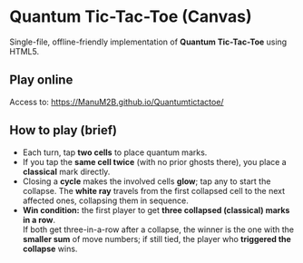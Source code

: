 # Quantum Tic-Tac-Toe (Canvas)

Single-file, offline-friendly implementation of **Quantum Tic-Tac-Toe** using HTML5.  

## Play online
Access to:
https://ManuM2B.github.io/Quantumtictactoe/

## How to play (brief)
- Each turn, tap **two cells** to place quantum marks.  
- If you tap the **same cell twice** (with no prior ghosts there), you place a **classical** mark directly.
- Closing a **cycle** makes the involved cells **glow**; tap any to start the collapse. The **white ray** travels from the first collapsed cell to the next affected ones, collapsing them in sequence.
- **Win condition:** the first player to get **three collapsed (classical) marks in a row**.  
  If both get three-in-a-row after a collapse, the winner is the one with the **smaller sum** of move numbers; if still tied, the player who **triggered the collapse** wins.
